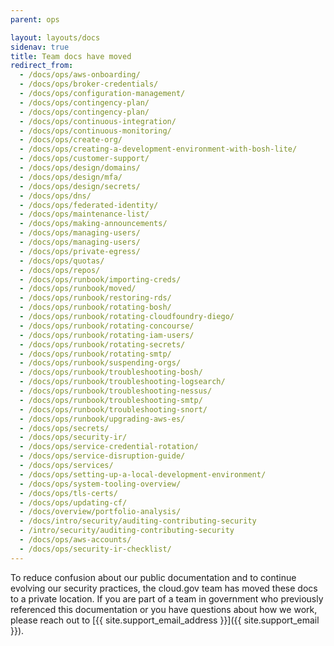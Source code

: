 ```yaml
---
parent: ops

layout: layouts/docs
sidenav: true
title: Team docs have moved
redirect_from:
  - /docs/ops/aws-onboarding/
  - /docs/ops/broker-credentials/
  - /docs/ops/configuration-management/
  - /docs/ops/contingency-plan/
  - /docs/ops/contingency-plan/
  - /docs/ops/continuous-integration/
  - /docs/ops/continuous-monitoring/
  - /docs/ops/create-org/
  - /docs/ops/creating-a-development-environment-with-bosh-lite/
  - /docs/ops/customer-support/
  - /docs/ops/design/domains/
  - /docs/ops/design/mfa/
  - /docs/ops/design/secrets/
  - /docs/ops/dns/
  - /docs/ops/federated-identity/
  - /docs/ops/maintenance-list/
  - /docs/ops/making-announcements/
  - /docs/ops/managing-users/
  - /docs/ops/managing-users/
  - /docs/ops/private-egress/
  - /docs/ops/quotas/
  - /docs/ops/repos/
  - /docs/ops/runbook/importing-creds/
  - /docs/ops/runbook/moved/
  - /docs/ops/runbook/restoring-rds/
  - /docs/ops/runbook/rotating-bosh/
  - /docs/ops/runbook/rotating-cloudfoundry-diego/
  - /docs/ops/runbook/rotating-concourse/
  - /docs/ops/runbook/rotating-iam-users/
  - /docs/ops/runbook/rotating-secrets/
  - /docs/ops/runbook/rotating-smtp/
  - /docs/ops/runbook/suspending-orgs/
  - /docs/ops/runbook/troubleshooting-bosh/
  - /docs/ops/runbook/troubleshooting-logsearch/
  - /docs/ops/runbook/troubleshooting-nessus/
  - /docs/ops/runbook/troubleshooting-smtp/
  - /docs/ops/runbook/troubleshooting-snort/
  - /docs/ops/runbook/upgrading-aws-es/
  - /docs/ops/secrets/
  - /docs/ops/security-ir/
  - /docs/ops/service-credential-rotation/
  - /docs/ops/service-disruption-guide/
  - /docs/ops/services/
  - /docs/ops/setting-up-a-local-development-environment/
  - /docs/ops/system-tooling-overview/
  - /docs/ops/tls-certs/
  - /docs/ops/updating-cf/
  - /docs/overview/portfolio-analysis/
  - /docs/intro/security/auditing-contributing-security
  - /intro/security/auditing-contributing-security
  - /docs/ops/aws-accounts/
  - /docs/ops/security-ir-checklist/
---
```


To reduce confusion about our public documentation and to continue evolving our security practices, the cloud.gov team has moved these docs to a private location. If you are part of a team in government who previously referenced this documentation or you have questions about how we work, please reach out to [{{ site.support_email_address }}]({{ site.support_email }}).
